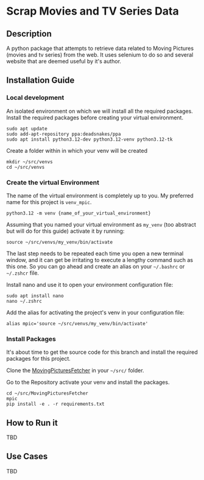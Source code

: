 # Scrap Movies and TV Series Data

<!-- add badges from https://shields.io/badges -->

## Description
A python package that attempts to retrieve data related to Moving Pictures (movies and tv series) from the web. It uses selenium to do so and several website that are deemed useful by it's author.



## Installation Guide

### Local development  
An isolated environment on which we will install all the required packages.
Install the required packages before creating your virtual environment. 
```
sudo apt update
sudo add-apt-repository ppa:deadsnakes/ppa
sudo apt install python3.12-dev python3.12-venv python3.12-tk
```
Create a folder within in which your venv will be created
``` 
mkdir ~/src/venvs
cd ~/src/venvs
```

### Create the virtual Environment 
The name of the virtual environment is completely up to you. 
My preferred name for this project is `venv_mpic`.  
```
python3.12 -m venv {name_of_your_virtual_environment}
```
Assuming that you named your virtual environment as `my_venv` (too abstract but will do for this guide) activate it by running:
```
source ~/src/venvs/my_venv/bin/activate
```

The last step needs to be repeated each time you open a new terminal window, and it can get be irritating to execute a lengthy command such as this one. So you can go ahead and create an alias on your `~/.bashrc` or `~/.zshcr` file. 

Install nano and use it to open your environment configuration file:
```
sudo apt install nano
nano ~/.zshrc
```
Add the alias for activating the project's venv in your configuration file:
```
alias mpic='source ~/src/venvs/my_venv/bin/activate'
```

### Install Packages

It's about time to get the source code for this branch and install the required packages for this project. 


Clone the [MovingPicturesFetcher](https://github.com/MovingPicturesPicker/MovingPicturesFetcher) in your `~/src/` folder. 

Go to the Repository activate your venv and install the packages.
```
cd ~/src/MovingPicturesFetcher
mpic
pip install -e . -r requirements.txt
```


## How to Run it
TBD

## Use Cases
TBD

